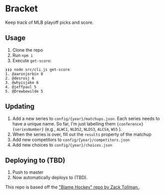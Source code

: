 # Bracket

Keep track of MLB playoff picks and score.

## Usage

1. Clone the repo
1. Run `npm i`
1. Execute `get-score`:

```
❯❯❯ node src/cli.js get-score
1. @aaronjorbin 8
2. @desrosj 6
3. @whyisjake 6
4. @jeffpaul 5
5. @Drewbewilde 5
```

## Updating

1. Add a new series to `config/{year}/matchups.json`. Each series needs to have a unique name. So far,
I'm just labelling them `{conference}{seriesNumber}` (e.g., `ALWC1`, `NLDS2`, `NLDS3`, `ALCS4`, `WS5` ).
1. When the series is over, fill out the `results` property of the matchup
1. Add new competitors to `config/{year}/competitors.json`
1. Add new choices to `config/{year}/choices.json`

## Deploying to (TBD)

1. Push to master
1. Now automatically deploys to (TBD).

This repo is based off the ["Blame Hockey" repo by Zack Tollman.](https://github.com/tollmanz/bracket).
